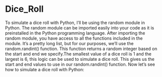 # Dice_Roll
To simulate a dice roll with Python, I’ll be using the random module in Python. 
The random module can be imported easily into your code as it is preinstalled in the Python programming language. 
After importing the random module, you have access to all the functions included in the module. 
It’s a pretty long list, but for our purposes, we’ll use the random.randint() function. 
This function returns a random integer based on the start and end we specify.The smallest value of a dice roll is 1 and the largest is 6, this logic can be used to simulate a dice roll. This gives us the start and end values to use in our random.randint() function. Now let’s see how to simulate a dice roll with Python:

